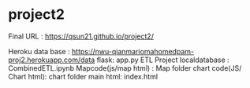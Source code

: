 # project2
Final URL : https://qsun21.github.io/project2/

Heroku data base : https://nwu-qianmariomahomedpam-proj2.herokuapp.com/data
flask: app.py
ETL Project localdatabase : CombinedETL.ipynb
Mapcode(js/map html) : Map folder
chart code(JS/ Chart html): chart folder
main html: index.html
